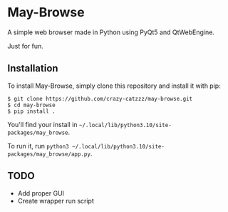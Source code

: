 # May-Browse

A simple web browser made in Python using PyQt5 and QtWebEngine.

Just for fun.

## Installation

To install May-Browse, simply clone this repository and install it with pip:

```
$ git clone https://github.com/crazy-catzzz/may-browse.git
$ cd may-browse
$ pip install .
```

You'll find your install in `~/.local/lib/python3.10/site-packages/may_browse`.

To run it, run `python3 ~/.local/lib/python3.10/site-packages/may_browse/app.py`.

## TODO
- Add proper GUI
- Create wrapper run script